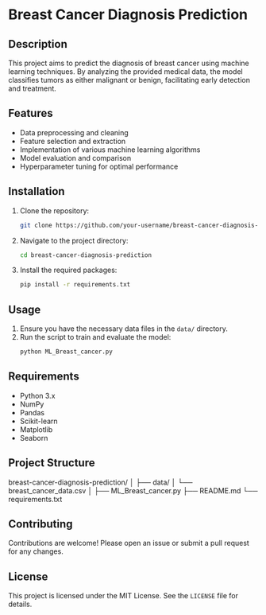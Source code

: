 # Breast Cancer Diagnosis Prediction

## Description

This project aims to predict the diagnosis of breast cancer using machine learning techniques. By analyzing the provided medical data, the model classifies tumors as either malignant or benign, facilitating early detection and treatment.

## Features

- Data preprocessing and cleaning
- Feature selection and extraction
- Implementation of various machine learning algorithms
- Model evaluation and comparison
- Hyperparameter tuning for optimal performance

## Installation

1. Clone the repository:
    ```bash
    git clone https://github.com/your-username/breast-cancer-diagnosis-prediction.git
    ```
2. Navigate to the project directory:
    ```bash
    cd breast-cancer-diagnosis-prediction
    ```
3. Install the required packages:
    ```bash
    pip install -r requirements.txt
    ```

## Usage

1. Ensure you have the necessary data files in the `data/` directory.
2. Run the script to train and evaluate the model:
    ```bash
    python ML_Breast_cancer.py
    ```

## Requirements

- Python 3.x
- NumPy
- Pandas
- Scikit-learn
- Matplotlib
- Seaborn

## Project Structure

breast-cancer-diagnosis-prediction/
│
├── data/
│ └── breast_cancer_data.csv
│
├── ML_Breast_cancer.py
├── README.md
└── requirements.txt


## Contributing

Contributions are welcome! Please open an issue or submit a pull request for any changes.

## License

This project is licensed under the MIT License. See the `LICENSE` file for details.
